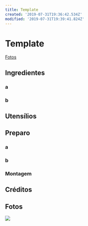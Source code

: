 ```yaml
---
title: Template
created: '2019-07-31T19:36:42.534Z'
modified: '2019-07-31T19:39:41.824Z'
---
```


# Template

[Fotos](#Fotos)

## Ingredientes

### a

### b

## Utensílios

## Preparo 

### a

### b 

### Montagem

## Créditos

## Fotos
![](../attachments/_0.jpg)

